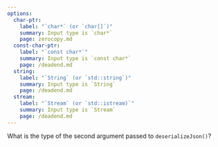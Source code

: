 ```yaml
---
options:
  char-ptr:
    label: "`char*` (or `char[]`)"
    summary: Input type is `char*`
    page: zerocopy.md
  const-char-ptr:
    label: "`const char*`"
    summary: Input type is `const char*`
    page: /deadend.md
  string:
    label: "`String` (or `std::string`)"
    summary: Input type is `String`
    page: /deadend.md
  stream:
    label: "`Stream` (or `std::istream)`"
    summary: Input type is `Stream`
    page: /deadend.md
---
```


What is the type of the second argument passed to `deserializeJson()`?
